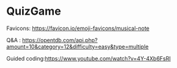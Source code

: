 # QuizGame

Favicons: https://favicon.io/emoji-favicons/musical-note

Q&A : https://opentdb.com/api.php?amount=10&category=12&difficulty=easy&type=multiple

Guided coding:https://www.youtube.com/watch?v=4Y-4Xb6FsRI